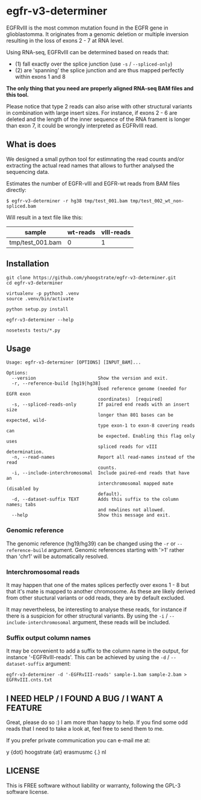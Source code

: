 # egfr-v3-determiner #

EGFRvIII is the most common mutation found in the EGFR gene in glioblastomma.
It originates from a genomic deletion or multiple inversion resulting in the
loss of exons 2 - 7 at RNA level.

Using RNA-seq, EGFRvIII can be determined based on reads that:

 - (1) fall exactly over the splice junction (use `-s` / `--spliced-only`)
 - (2) are 'spanning' the splice junction and are thus mapped perfectly within exons 1 and 8

**The only thing that you need are properly aligned RNA-seq BAM files and this tool.**

Please notice that type 2 reads can also arise with other structural variants
in combination with large insert sizes. For instance, if exons 2 - 6 are
deleted and the length of the inner sequence of the RNA frament is longer than
exon 7, it could be wrongly interpreted as EGFRvIII read.


## What is does ##

We designed a small python tool for estimnating the read counts and/or extracting
the actual read names that allows to further analysed the sequencing data.

Estimates the number of EGFR-vIII and EGFR-wt reads from BAM files directly:

```
$ egfr-v3-determiner -r hg38 tmp/test_001.bam tmp/test_002_wt_non-spliced.bam
```

Will result in a text file like this:

| sample | wt-reads | vIII-reads |
|--------|----------|------------|
| tmp/test_001.bam | 0 | 1 |

## Installation ##

```
git clone https://github.com/yhoogstrate/egfr-v3-determiner.git
cd egfr-v3-determiner

virtualenv -p python3 .venv
source .venv/bin/activate

python setup.py install

egfr-v3-determiner --help

nosetests tests/*.py
```

## Usage ##

```
Usage: egfr-v3-determiner [OPTIONS] [INPUT_BAM]...

Options:
  --version                       Show the version and exit.
  -r, --reference-build [hg19|hg38]
                                  Used reference genome (needed for EGFR exon
                                  coordinates)  [required]
  -s, --spliced-reads-only        If paired end reads with an insert size
                                  longer than 801 bases can be expected, wild-
                                  type exon-1 to exon-8 covering reads can
                                  be expected. Enabling this flag only uses
                                  spliced reads for vIII determination.
  -n, --read-names                Report all read-names instead of the read
                                  counts.
  -i, --include-interchromosomal  Include paired-end reads that have an
                                  interchromosomal mapped mate (disabled by
                                  default).
  -d, --dataset-suffix TEXT       Adds this suffix to the column names; tabs
                                  and newlines not allowed.
  --help                          Show this message and exit.
```

### Genomic reference ###

The genomic reference (hg19/hg39) can be changed using the `-r` or
`--reference-build` argument. Genomic references starting with '>1' rather
than 'chr1' will be automatically resolved.

### Interchromosomal reads ###

It may happen that one of the mates splices perfectly over exons 1 - 8 but
that it's mate is mapped to another chromosome. As these are likely derived
from other stuctural variants or odd reads, they are by default excluded.

It may nevertheless, be interesting to analyse these reads, for instance if
there is a suspicion for other structural variants. By using the `-i` /
`--include-interchromosomal` argument, these reads will be included.

### Suffix output column names ###

It may be convenient to add a suffix to the column name in the output, for
instance '-EGFRvIII-reads'. This can be achieved by using the `-d` / 
`--dataset-suffix` argument:

```
egfr-v3-determiner -d '-EGFRvIII-reads' sample-1.bam sample-2.bam > EGFRvIII.cnts.txt
```

## I NEED HELP / I FOUND A BUG / I WANT A FEATURE ##

Great, please do so :) I am more than happy to help.
If you find some odd reads that I need to take a look at, feel free
to send them to me.

If you prefer private communication you can e-mail me at:

y {dot} hoogstrate {at} erasmusmc {.} nl


## LICENSE ##

This is FREE software without liability or warranty, following the GPL-3
software license.


